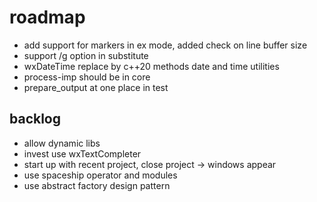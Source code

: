 # roadmap
- add support for markers in ex mode,
  added check on line buffer size
- support /g option in substitute
- wxDateTime replace by c++20 methods date and time utilities
- process-imp should be in core
- prepare_output at one place in test

## backlog
- allow dynamic libs
- invest use wxTextCompleter
- start up with recent project, close project
  -> windows appear
- use spaceship operator
  and modules
- use abstract factory design pattern
